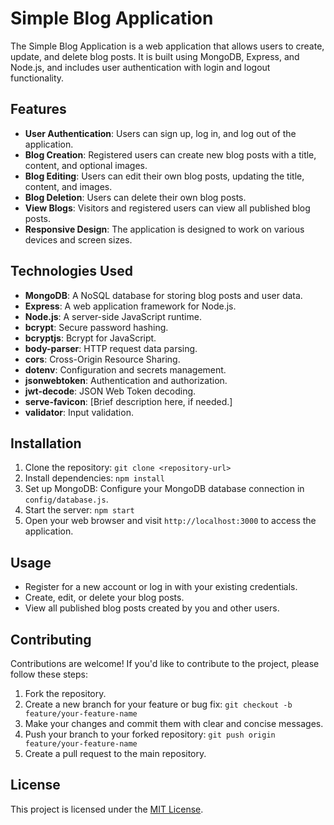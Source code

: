 # Simple Blog Application

The Simple Blog Application is a web application that allows users to create, update, and delete blog posts. It is built using MongoDB, Express, and Node.js, and includes user authentication with login and logout functionality.

## Features

- **User Authentication**: Users can sign up, log in, and log out of the application.
- **Blog Creation**: Registered users can create new blog posts with a title, content, and optional images.
- **Blog Editing**: Users can edit their own blog posts, updating the title, content, and images.
- **Blog Deletion**: Users can delete their own blog posts.
- **View Blogs**: Visitors and registered users can view all published blog posts.
- **Responsive Design**: The application is designed to work on various devices and screen sizes.

## Technologies Used

- **MongoDB**: A NoSQL database for storing blog posts and user data.
- **Express**: A web application framework for Node.js.
- **Node.js**: A server-side JavaScript runtime.
- **bcrypt**: Secure password hashing.
- **bcryptjs**: Bcrypt for JavaScript.
- **body-parser**: HTTP request data parsing.
- **cors**: Cross-Origin Resource Sharing.
- **dotenv**: Configuration and secrets management.
- **jsonwebtoken**: Authentication and authorization.
- **jwt-decode**: JSON Web Token decoding.
- **serve-favicon**: [Brief description here, if needed.]
- **validator**: Input validation.

## Installation

1. Clone the repository: `git clone <repository-url>`
2. Install dependencies: `npm install`
3. Set up MongoDB: Configure your MongoDB database connection in `config/database.js`.
4. Start the server: `npm start`
5. Open your web browser and visit `http://localhost:3000` to access the application.

## Usage

- Register for a new account or log in with your existing credentials.
- Create, edit, or delete your blog posts.
- View all published blog posts created by you and other users.

## Contributing

Contributions are welcome! If you'd like to contribute to the project, please follow these steps:

1. Fork the repository.
2. Create a new branch for your feature or bug fix: `git checkout -b feature/your-feature-name`
3. Make your changes and commit them with clear and concise messages.
4. Push your branch to your forked repository: `git push origin feature/your-feature-name`
5. Create a pull request to the main repository.

## License

This project is licensed under the [MIT License](LICENSE).



